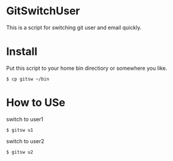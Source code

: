 GitSwitchUser
=============
This is a script for switching git user and email quickly.  

# Install
Put this script to your home bin directiory or somewhere you like.  
```
$ cp gitsw ~/bin
```

# How to USe
switch to user1  
```
$ gitsw u1
```
switch to user2  
```
$ gitsw u2
```

